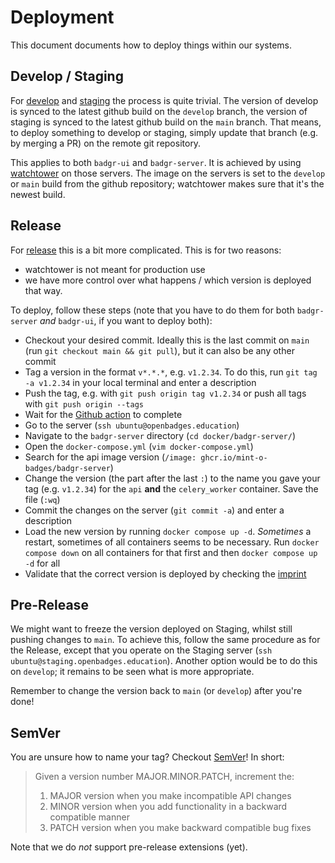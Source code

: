 # Deployment

This document documents how to deploy things within our systems.

## Develop / Staging

For [develop](https://develop.openbadges.education/) and [staging](https://staging.openbadges.education/) the process is quite trivial.
The version of develop is synced to the latest github build on the `develop` branch, the version of staging is synced to the latest github build on the `main` branch.
That means, to deploy something to develop or staging, simply update that branch (e.g. by merging a PR) on the remote git repository.

This applies to both `badgr-ui` and `badgr-server`.
It is achieved by using [watchtower](https://github.com/containrrr/watchtower) on those servers.
The image on the servers is set to the `develop` or `main` build from the github repository; watchtower makes sure that it's the newest build.

## Release

For [release](https://openbadges.education/) this is a bit more complicated.
This is for two reasons:

- watchtower is not meant for production use
- we have more control over what happens / which version is deployed that way.

To deploy, follow these steps (note that you have to do them for both `badgr-server` _and_ `badgr-ui`, if you want to deploy both):

- Checkout your desired commit. Ideally this is the last commit on `main` (run `git checkout main && git pull`), but it can also be any other commit
- Tag a version in the format `v*.*.*`, e.g. `v1.2.34`. To do this, run `git tag -a v1.2.34` in your local terminal and enter a description
- Push the tag, e.g. with `git push origin tag v1.2.34` or push all tags with `git push origin --tags`
- Wait for the [Github action](https://github.com/mint-o-badges/badgr-server/actions) to complete
- Go to the server (`ssh ubuntu@openbadges.education`)
- Navigate to the `badgr-server` directory (`cd docker/badgr-server/`)
- Open the `docker-compose.yml` (`vim docker-compose.yml`)
- Search for the api image version (`/image: ghcr.io/mint-o-badges/badgr-server`)
- Change the version (the part after the last `:`) to the name you gave your tag (e.g. `v1.2.34`) for the `api` **and** the `celery_worker` container. Save the file (`:wq`)
- Commit the changes on the server (`git commit -a`) and enter a description
- Load the new version by running `docker compose up -d`. _Sometimes_ a restart, sometimes of all containers seems to be necessary. Run `docker compose down` on all containers for that first and then `docker compose up -d` for all
- Validate that the correct version is deployed by checking the [imprint](https://openbadges.education/public/impressum)

## Pre-Release

We might want to freeze the version deployed on Staging, whilst still pushing changes to `main`.
To achieve this, follow the same procedure as for the Release, except that you operate on the Staging server (`ssh ubuntu@staging.openbadges.education`).
Another option would be to do this on `develop`; it remains to be seen what is more appropriate.

Remember to change the version back to `main` (or `develop`) after you're done!

## SemVer

You are unsure how to name your tag? Checkout [SemVer](https://semver.org/)! In short:

> Given a version number MAJOR.MINOR.PATCH, increment the:
>
> 1. MAJOR version when you make incompatible API changes
> 2. MINOR version when you add functionality in a backward compatible manner
> 3. PATCH version when you make backward compatible bug fixes

Note that we do _not_ support pre-release extensions (yet).
